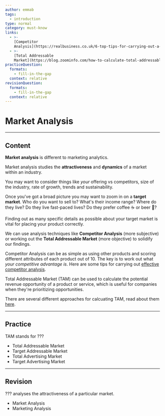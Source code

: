 ```yaml
---
author: emmab
tags:
  - introduction
type: normal
category: must-know
links:
  - >-
    [Competitor
    Analysis](https://realbusiness.co.uk/6-top-tips-for-carrying-out-a-thorough-competitor-analysis/){website}
  - >-
    [Total Addressable
    Market](https://blog.zoominfo.com/how-to-calculate-total-addressable-market/#:~:text=To%20calculate%20your%20market%20size,your%20company%20service%20or%20product.){website}
practiceQuestion:
  formats:
    - fill-in-the-gap
  context: relative
revisionQuestion:
  formats:
    - fill-in-the-gap
  context: relative
---
```


# Market Analysis


---

## Content

**Market analysis** is different to marketing analytics. 

Market analysis studies the **attractiveness** and **dynamics** of a market within an industry.

You may want to consider things like *your* offering vs competitors, size of the industry, rate of growth, trends and sustainability. 

Once you've got a broad picture you may want to zoom in on a **target market**. Who do you want to sell to? What's their income range? Where do they live? Do they live fast-paced lives? Do they prefer coffee ☕️ or beer 🍺? 

Finding out as many specific details as possible about your target market is vital for placing your product correctly.

We can use analysis techniques like **Competitor Analysis** (more subjective) or working out the **Total Addressable Market** (more objective) to solidify our findings.

Competitor Analysis can be as simple as using other products and scoring different attributes of each product out of 10. The key is to work out what *your competitive advantage is*. Here are some tips for carrying out [effective competitor analysis](https://realbusiness.co.uk/6-top-tips-for-carrying-out-a-thorough-competitor-analysis/).

Total Addressable Market (TAM) can be used to calculate the potential revenue opportunity of a product or service, which is useful for companies when they're prioritizing opportunities. 

There are several different approaches for calcuating TAM, read about them [here](https://blog.zoominfo.com/how-to-calculate-total-addressable-market/#:~:text=To%20calculate%20your%20market%20size,your%20company%20service%20or%20product.).


---

## Practice

TAM stands for ???

- Total Addressable Market
- Target Addressable Market
- Total Advertising Market
- Target Advertising Market


---

## Revision

??? analyses the attractiveness of a particular market.

- Market Analysis
- Marketing Analysis

